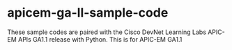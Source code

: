 # apicem-ga-ll-sample-code
These sample codes are paired with the Cisco DevNet Learning Labs APIC-EM APIs GA1.1 release with Python.
This is for APIC-EM GA1.1

